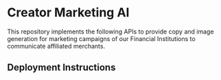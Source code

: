 # Creator Marketing AI

This repository implements the following APIs to provide copy and image generation for marketing campaigns of our Financial Institutions to communicate affiliated merchants.

## Deployment Instructions

